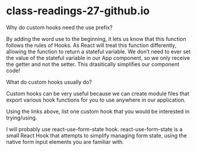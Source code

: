 # class-readings-27-github.io

Why do custom hooks need the use prefix?

By adding the word use to the beginning, it lets us know that this function follows the rules of Hooks.
As React will treat this function differently, allowing the function to return a stateful variable. 
We don’t need to ever set the value of the stateful variable in our App component, so we only receive the getter and not the setter. 
This drasitically simplifies our component code!

What do custom hooks usually do?

Custom hooks can be very useful because we can create module files that export various hook functions for you to use anywhere in our application.

Using the links above, list one custom hook that you would be interested in trying/using.

I will probably use react-use-form-state hook.
react-use-form-state is a small React Hook that attempts to simplify managing form state, using the native form input elements you are familiar with.
